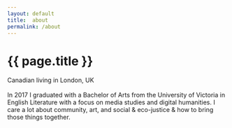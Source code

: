 ```yaml
---
layout: default
title:  about
permalink: /about
---
```


# {{ page.title }}

Canadian living in London, UK
<br><br>In 2017 I graduated with a Bachelor of Arts from the University of Victoria in English Literature with a focus on media studies and digital humanities. I care a lot about community, art, and social & eco-justice & how to bring those things together.<br><br>
<br>

<br><br>
